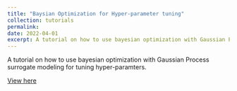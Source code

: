 ```yaml
---
title: "Baysian Optimization for Hyper-parameter tuning"
collection: tutorials
permalink: 
date: 2022-04-01
excerpt: A tutorial on how to use bayesian optimization with Gaussian Process surrogate modeling for tuning hyper-paramters.
---
```

A tutorial on how to use bayesian optimization with Gaussian Process surrogate modeling for tuning hyper-paramters.

[View here](https://nbviewer.org/github/MatthieuDarcy/Tutorials/blob/main/Bayesian%20optimization/Bayesian%20Optimization%20for%20hyper-parameter%20tuning.ipynb)

